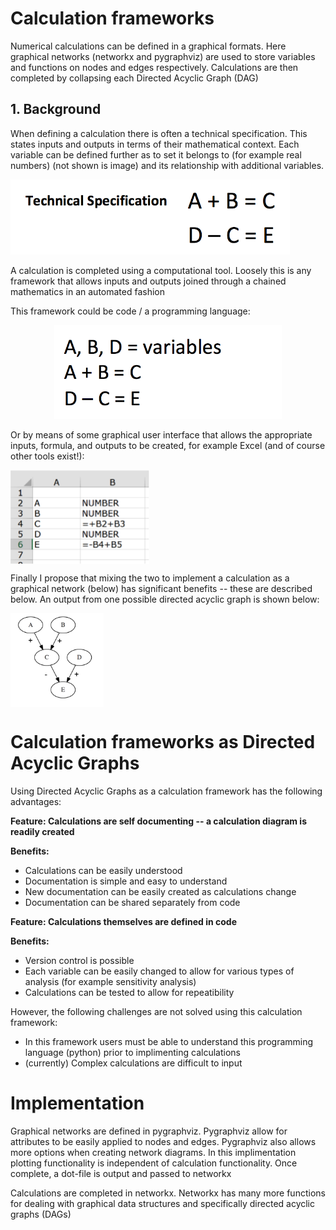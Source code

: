 # Calculation frameworks 

Numerical calculations can be defined in a graphical formats. Here graphical networks (networkx and pygraphviz) are used to store variables and functions on nodes and edges respectively. Calculations are then completed by collapsing each Directed Acyclic Graph (DAG)

## 1. Background 

When defining a calculation there is often a technical specification. This states inputs and outputs in terms of their mathematical context. Each variable can be defined further as to set it belongs to (for example real numbers) (not shown is image) and its relationship with additional variables.

<img src="https://github.com/jdvt/dag-calculation-framework/blob/master/readme_images/technical_specification.png" height="120">

A calculation is completed using a computational tool. Loosely this is any framework that allows inputs and outputs joined through a chained mathematics in an automated fashion

This framework could be code / a programming language: 

<center>
<img src="https://github.com/jdvt/dag-calculation-framework/blob/master/readme_images/code_implementation.png" height="150">
</center>

Or by means of some graphical user interface that allows the appropriate inputs, formula, and outputs to be created, for example Excel (and of course other tools exist!): 

<img src="https://github.com/jdvt/dag-calculation-framework/blob/master/readme_images/excel_implementation.png" align="middle" height="150">

Finally I propose that mixing the two to implement a calculation as a graphical network (below) has significant benefits -- these are described below. An output from one possible directed acyclic graph is shown below: 

<img src="https://github.com/jdvt/dag-calculation-framework/blob/master/readme_images/graphical_network_implementation.png" height="150" align="middle">

# Calculation frameworks as Directed Acyclic Graphs

Using Directed Acyclic Graphs as a calculation framework has the following advantages:

**Feature: Calculations are self documenting -- a calculation diagram is readily created**

**Benefits:** 
* Calculations can be easily understood 
* Documentation is simple and easy to understand  
* New documentation can be easily created as calculations change 
* Documentation can be shared separately from code 

**Feature: Calculations themselves are defined in code** 

**Benefits:** 
* Version control is possible 
* Each variable can be easily changed to allow for various types of analysis (for example sensitivity analysis)
* Calculations can be tested to allow for repeatibility  

However, the following challenges are not solved using this calculation framework: 
* In this framework users must be able to understand this programming language (python) prior to implimenting calculations
* (currently) Complex calculations are difficult to input 

# Implementation 

Graphical networks are defined in pygraphviz. Pygraphviz allow for attributes to be easily applied to nodes and edges. Pygraphviz also allows more options when creating network diagrams. In this implimentation plotting functionality is independent of calculation functionality. Once complete, a dot-file is output and passed to networkx

Calculations are completed in networkx. Networkx has many more functions for dealing with graphical data structures and specifically directed acyclic graphs (DAGs)
